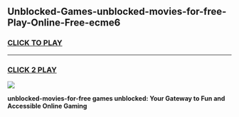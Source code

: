 
## Unblocked-Games-unblocked-movies-for-free-Play-Online-Free-ecme6
<h3>
<a href="https://premium76.site?title=unblocked-movies-for-free&ref=26A">CLICK TO PLAY</a></h3>
<hr>

<h3>
<a href="https://premium76.site?title=unblocked-movies-for-free&ref=26A">CLICK 2 PLAY</a>
  
</h3>

<a href="https://premium76.site?title=unblocked-movies-for-free&ref=26A"><img src="https://clearcache.store/games.png"></a>


**unblocked-movies-for-free games unblocked: Your Gateway to Fun and Accessible Online Gaming**
